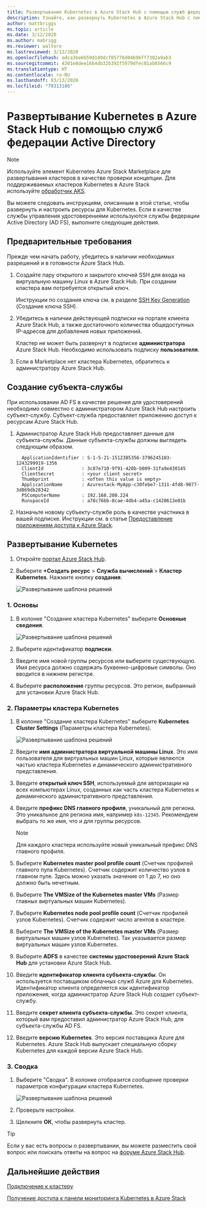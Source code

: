 ```yaml
---
title: Развертывание Kubernetes в Azure Stack Hub с помощью служб федерации Active Directory (AD FS)
description: Узнайте, как развернуть Kubernetes в Azure Stack Hub с помощью служб федерации Active Directory (AD FS).
author: mattbriggs
ms.topic: article
ms.date: 3/12/2020
ms.author: mabrigg
ms.reviewer: waltero
ms.lastreviewed: 3/12/2020
ms.openlocfilehash: adca3be6659d140dcf05776d04696ff7302a9ab3
ms.sourcegitcommit: 4301e8dee16b4db32b392f5979dfec01ab6566c9
ms.translationtype: HT
ms.contentlocale: ru-RU
ms.lasthandoff: 03/13/2020
ms.locfileid: "79313186"
---
```

# <a name="deploy-kubernetes-to-azure-stack-hub-using-active-directory-federated-services"></a>Развертывание Kubernetes в Azure Stack Hub с помощью служб федерации Active Directory

> [!Note]  
> Используйте элемент Kubernetes Azure Stack Marketplace для развертывания кластеров в качестве проверки концепции. Для поддерживаемых кластеров Kubernetes в Azure Stack используйте [обработчик AKS](azure-stack-kubernetes-aks-engine-overview.md).

Вы можете следовать инструкциям, описанным в этой статье, чтобы развернуть и настроить ресурсы для Kubernetes. Если в качестве службы управления удостоверениями используются службы федерации Active Directory (AD FS), выполните следующие действия.

## <a name="prerequisites"></a>Предварительные требования 

Прежде чем начать работу, убедитесь в наличии необходимых разрешений и в готовности Azure Stack Hub.

1. Создайте пару открытого и закрытого ключей SSH для входа на виртуальную машину Linux в Azure Stack Hub. При создании кластера вам потребуется открытый ключ.

    Инструкции по создания ключа см. в разделе [SSH Key Generation](azure-stack-dev-start-howto-ssh-public-key.md) (Создание ключа SSH).

1. Убедитесь в наличии действующей подписки на портале клиента Azure Stack Hub, а также достаточного количества общедоступных IP-адресов для добавления новых приложений.

    Кластер не может быть развернут в подписке **администратора** Azure Stack Hub. Необходимо использовать подписку **пользователя**. 

1. Если в Marketplace нет кластера Kubernetes, обратитесь к администратору Azure Stack Hub.

## <a name="create-a-service-principal"></a>Создание субъекта-службы

При использовании AD FS в качестве решения для удостоверений необходимо совместно с администратором Azure Stack Hub настроить субъект-службу. Субъект-служба предоставляет приложению доступ к ресурсам Azure Stack Hub.

1. Администратор Azure Stack Hub предоставляет данные для субъекта-службы. Данные субъекта-службы должны выглядеть следующим образом.

     ```Text  
       ApplicationIdentifier : S-1-5-21-1512385356-3796245103-1243299919-1356
       ClientId              : 3c87e710-9f91-420b-b009-31fa9e430145
       ClientSecret          : <your client secret>
       Thumbprint            : <often this value is empty>
       ApplicationName       : Azurestack-MyApp-c30febe7-1311-4fd8-9077-3d869db28342
       PSComputerName        : 192.168.200.224
       RunspaceId            : a78c76bb-8cae-4db4-a45a-c1420613e01b
     ```

2. Назначьте новому субъекту-службе роль в качестве участника в вашей подписке. Инструкции см. в статье [Предоставление приложениям доступа к Azure Stack](../operator/azure-stack-add-users-adfs.md).

## <a name="deploy-kubernetes"></a>Развертывание Kubernetes

1. Откройте [портал Azure Stack Hub](https://portal.local.azurestack.external).

1. Выберите **+Создать ресурс** > **Служба вычислений** > **Кластер Kubernetes**. Нажмите кнопку **создания**.

    ![Развертывание шаблона решений](media/azure-stack-solution-template-kubernetes-deploy/01_kub_market_item.png)

### <a name="1-basics"></a>1. Основы

1. В колонке "Создание кластера Kubernetes" выберите **Основные сведения**.

    ![Развертывание шаблона решений](media/azure-stack-solution-template-kubernetes-deploy/02_kub_config_basic.png)

1. Выберите идентификатор **подписки**.

1. Введите имя новой группы ресурсов или выберите существующую. Имя ресурса должно содержать буквенно-цифровые символы. Оно вводится в нижнем регистре.

1. Выберите **расположение** группы ресурсов. Это регион, выбранный для установки Azure Stack Hub.

### <a name="2-kubernetes-cluster-settings"></a>2. Параметры кластера Kubernetes

1. В колонке "Создание кластера Kubernetes" выберите **Kubernetes Cluster Settings** (Параметры кластера Kubernetes).

    ![Развертывание шаблона решений](media/azure-stack-solution-template-kubernetes-deploy/03_kub_config_settings-adfs.png)

1. Введите **имя администратора виртуальной машины Linux**. Это имя пользователя для виртуальных машин Linux, которые являются частью кластера Kubernetes и динамического административного представления.

1. Введите **открытый ключ SSH**, используемый для авторизации на всех компьютерах Linux, созданных как часть кластера Kubernetes и динамического административного представления.

1. Введите **префикс DNS главного профиля**, уникальный для региона. Это уникальное для региона имя, например `k8s-12345`. Рекомендуем выбрать то же имя, что и для группы ресурсов.

    > [!Note]  
    > Для каждого кластера используйте новый уникальный префикс DNS главного профиля.

1. Выберите **Kubernetes master pool profile count** (Счетчик профилей главного пула Kubernetes). Счетчик содержит количество узлов в главном пуле. Здесь можно указать значение от 1 до 7, но оно должно быть нечетным.

1. Выберите **The VMSize of the Kubernetes master VMs** (Размер главных виртуальных машин Kubernetes).

1. Выберите **Kubernetes node pool profile count** (Счетчик профилей узлов Kubernetes). Счетчик содержит число агентов в кластере. 

1. Выберите **The VMSize of the Kubernetes master VMs** (Размер виртуальных машин узлов Kubernetes). Так указывается размер виртуальных машин узлов Kubernetes. 

1. Выберите **ADFS** в качестве **системы удостоверений Azure Stack Hub** для установки Azure Stack Hub.

1. Введите **идентификатор клиента субъекта-службы**. Он используется поставщиком облачных служб Azure для Kubernetes. Идентификатор клиента определяется как идентификатор приложения, когда администратор Azure Stack Hub создает субъект-службу.

1. Введите **секрет клиента субъекта-службы**. Это секрет клиента, который вам предоставил администратор Azure Stack Hub, для субъекта-службы AD FS.

1. Введите **версию Kubernetes**. Это версия поставщика Azure для Kubernetes. Azure Stack Hub выпускает специальную сборку Kubernetes для каждой версии Azure Stack Hub.

### <a name="3-summary"></a>3. Сводка

1. Выберите "Сводка". В колонке отобразится сообщение проверки параметров конфигурации кластера Kubernetes.

    ![Развертывание шаблона решений](media/azure-stack-solution-template-kubernetes-deploy/04_preview.png)

2. Проверьте настройки.

3. Щелкните **ОК**, чтобы развернуть кластер.

> [!TIP]  
>  Если у вас есть вопросы о развертывании, вы можете разместить свой вопрос или поискать ответы на вопрос на [форуме Azure Stack Hub](https://social.msdn.microsoft.com/Forums/azure/home?forum=azurestack). 

## <a name="next-steps"></a>Дальнейшие действия

[Подключение к кластеру](azure-stack-solution-template-kubernetes-deploy.md#connect-to-your-cluster)

[Получение доступа к панели мониторинга Kubernetes в Azure Stack](azure-stack-solution-template-kubernetes-dashboard.md)